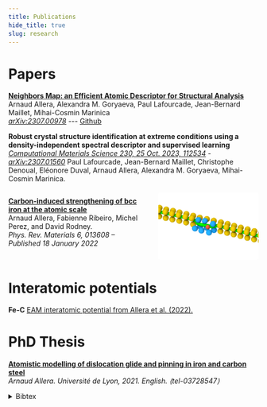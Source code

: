 ```yaml
---
title: Publications
hide_title: true
slug: research
---
```



# Papers

[**Neighbors Map: an Efficient Atomic Descriptor for Structural Analysis**](https://arxiv.org/abs/2307.00978)     
Arnaud Allera, Alexandra M. Goryaeva, Paul Lafourcade, Jean-Bernard Maillet, Mihai-Cosmin Marinica     
<sm>
[<i class="ai ai-arxiv ai"></i> *arXiv:2307.00978*](https://arxiv.org/abs/2307.00978)  --- [<i class="fab fa-github"></i> Github](https://github.com/ai-atoms/neighbors-maps)
</sm>


**Robust crystal structure identification at extreme conditions using a density-independent spectral descriptor and supervised learning**
<sm>
[<i class="ai ai-elsevier-square ai"></i> *Computational Materials Science 230, 25 Oct. 2023, 112534*](https://www.sciencedirect.com/science/article/pii/S0927025623005281)  -  
[<i class="ai ai-arxiv ai"></i> *arXiv:2307.01560*](https://arxiv.org/abs/2307.01560)
</sm>
Paul Lafourcade, Jean-Bernard Maillet, Christophe Denoual, Eléonore Duval, Arnaud Allera, Alexandra M. Goryaeva, Mihai-Cosmin Marinica. 






<!-- Wrap your content in a container div -->
<div class="content-container">

[**Carbon-induced strengthening of bcc iron at the atomic scale**](https://doi.org/10.1103/PhysRevMaterials.6.013608)     
Arnaud Allera, Fabienne Ribeiro, Michel Perez, and David Rodney.          
<sm>
*Phys. Rev. Materials 6, 013608 – Published 18 January 2022*
</sm>
<!-- Add the image and give it a class for styling -->
<img class="side-image" src="/images/p1.png" alt="" />
</div>


# Interatomic potentials

**Fe-C** [EAM interatomic potential from Allera et al. (2022).](https://github.com/arn-all/FeC-EAM-potential)

# PhD Thesis

[**Atomistic modelling of dislocation glide and pinning in iron and carbon steel**](https://theses.hal.science/tel-03728547)        
<sm> *Arnaud Allera. Université de Lyon, 2021. English. ⟨tel-03728547⟩*  
</sm>

<details><summary>Bibtex</summary>
<p>

```
@phdthesis{allera:tel-03728547,
  TITLE = {{Atomistic modelling of dislocation glide and pinning in iron and carbon steel}},
  AUTHOR = {Allera, Arnaud},
  URL = {https://theses.hal.science/tel-03728547},
  NUMBER = {2021LYSE1293},
  SCHOOL = {{Universit{\'e} de Lyon}},
  YEAR = {2021},
  MONTH = Dec,
  KEYWORDS = {Plasticity ; Atomistic simulation ; Dislocations ; Crystal defects ; Molecular dynamics ; Interatomic potential ; Steel ; Plasticit{\'e} ; Simulation atomistique ; Dislocations ; D{\'e}fauts cristallins ; Dynamique mol{\'e}culaire ; Potentiel interatomique ; Acier},
  TYPE = {Theses},
  PDF = {https://theses.hal.science/tel-03728547/file/TH2021ALLERAARNAUD.pdf},
  HAL_ID = {tel-03728547},
  HAL_VERSION = {v1},
}
```

</p>
</details>

 
<!-- Add a style tag with CSS to control the layout -->
<style>
  .content-container {
    display: flex;
    align-items: flex-start;
  }
  .text-container {
    flex-grow: 1;
  }

  .side-image {
    margin-top: 5px;
    margin-left: 30px; /* Adjust the space between the image and the text */
    max-width: 40%; /* Adjust the width of the image */
    border-radius: 2%; /* Make the image circular */
    overflow: hidden; /* Hide anything outside of the circle */
  }

  /* Responsive design for smaller screens */
  @media (max-width: 768px) {
    .side-image {
      max-width: 100%;
      margin-left: 0;
      margin-bottom: 20px;
    }

    .content-container {
      flex-direction: column;
    }
  }
</style>
